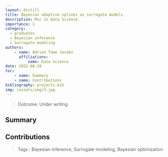 ```yaml
---
layout: distill
title: Bayesian adaptive splines as surrogate models.
description: Msc in Data Science. 
importance: 1
category:
  - graduates
  - Bayesian inference
  - Surrogate modeling
authors: 
    - name: Adrian Tame Jacobo
      affiliations: 
          name: Data Science
date: 2022-08-28
toc: 
    - name: Summary
    - name: Contributions    
bibliography: projects.bib 
img: /assets/img/3.jpg
---
```


> Outcome:
Under writing

## Summary

## Contributions

> Tags
:   Bayesian inference, Surrogate modeling, Bayesian optimization
